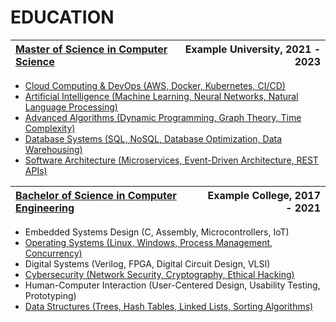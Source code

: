 # EDUCATION

| [__Master of Science in Computer Science__](https://exampleuniversity.com) | Example University, 2021 - 2023 |
| :- | -: |

- [Cloud Computing & DevOps (AWS, Docker, Kubernetes, CI/CD)](https://exampleuniversity.com/courses/cloud-computing)
- [Artificial Intelligence (Machine Learning, Neural Networks, Natural Language Processing)](https://exampleuniversity.com/courses/ai)
- [Advanced Algorithms (Dynamic Programming, Graph Theory, Time Complexity)](https://exampleuniversity.com/courses/algorithms)
- [Database Systems (SQL, NoSQL, Database Optimization, Data Warehousing)](https://exampleuniversity.com/courses/database-systems)
- [Software Architecture (Microservices, Event-Driven Architecture, REST APIs)](https://exampleuniversity.com/courses/software-architecture)

| [__Bachelor of Science in Computer Engineering__](https://examplecollege.com) | Example College, 2017 - 2021 |
| :- | -: |

- Embedded Systems Design (C, Assembly, Microcontrollers, IoT)
- [Operating Systems (Linux, Windows, Process Management, Concurrency)](https://examplecollege.com/courses/operating-systems)
- Digital Systems (Verilog, FPGA, Digital Circuit Design, VLSI)
- [Cybersecurity (Network Security, Cryptography, Ethical Hacking)](https://examplecollege.com/courses/cybersecurity)
- Human-Computer Interaction (User-Centered Design, Usability Testing, Prototyping)
- [Data Structures (Trees, Hash Tables, Linked Lists, Sorting Algorithms)](https://examplecollege.com/courses/data-structures)